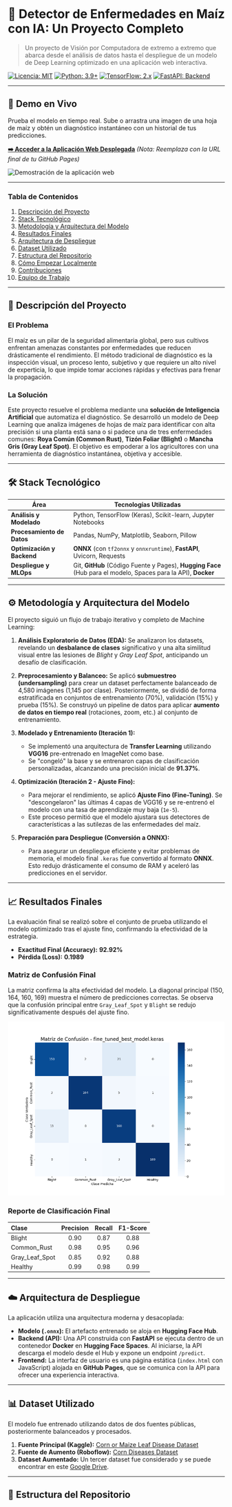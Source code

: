 # 🌽 Detector de Enfermedades en Maíz con IA: Un Proyecto Completo

> Un proyecto de Visión por Computadora de extremo a extremo que abarca desde el análisis de datos hasta el despliegue de un modelo de Deep Learning optimizado en una aplicación web interactiva.

[![Licencia: MIT](https://img.shields.io/badge/License-MIT-yellow.svg)](https://opensource.org/licenses/MIT)
[![Python: 3.9+](https://img.shields.io/badge/Python-3.9+-blue.svg)](https://www.python.org/downloads/)
[![TensorFlow: 2.x](https://img.shields.io/badge/TensorFlow-Keras-FF6F00?logo=tensorflow)](https://www.tensorflow.org/)
[![FastAPI: Backend](https://img.shields.io/badge/Backend-FastAPI-009688?logo=fastapi)](https://fastapi.tiangolo.com/)

---

## 🚀 Demo en Vivo

Prueba el modelo en tiempo real. Sube o arrastra una imagen de una hoja de maíz y obtén un diagnóstico instantáneo con un historial de tus predicciones.

**[➡️ Acceder a la Aplicación Web Desplegada](https://felipepflorezo.github.io/corn-diseases-detection/)** *(Nota: Reemplaza con la URL final de tu GitHub Pages)*

![Demostración de la aplicación web](https://i.imgur.com/225956.png) 

---

### Tabla de Contenidos
1. [Descripción del Proyecto](#-descripción-del-proyecto)
2. [Stack Tecnológico](#-stack-tecnológico)
3. [Metodología y Arquitectura del Modelo](#-metodología-y-arquitectura-del-modelo)
4. [Resultados Finales](#-resultados-finales)
5. [Arquitectura de Despliegue](#-arquitectura-de-despliegue)
6. [Dataset Utilizado](#-dataset-utilizado)
7. [Estructura del Repositorio](#-estructura-del-repositorio)
8. [Cómo Empezar Localmente](#-cómo-empezar-localmente)
9. [Contribuciones](#-contribuciones)
10. [Equipo de Trabajo](#-equipo-de-trabajo)

---

## 📜 Descripción del Proyecto

### El Problema
El maíz es un pilar de la seguridad alimentaria global, pero sus cultivos enfrentan amenazas constantes por enfermedades que reducen drásticamente el rendimiento. El método tradicional de diagnóstico es la inspección visual, un proceso lento, subjetivo y que requiere un alto nivel de experticia, lo que impide tomar acciones rápidas y efectivas para frenar la propagación.

### La Solución
Este proyecto resuelve el problema mediante una **solución de Inteligencia Artificial** que automatiza el diagnóstico. Se desarrolló un modelo de Deep Learning que analiza imágenes de hojas de maíz para identificar con alta precisión si una planta está sana o si padece una de tres enfermedades comunes: **Roya Común (Common Rust)**, **Tizón Foliar (Blight)** o **Mancha Gris (Gray Leaf Spot)**. El objetivo es empoderar a los agricultores con una herramienta de diagnóstico instantánea, objetiva y accesible.

---

## 🛠️ Stack Tecnológico

| Área                     | Tecnologías Utilizadas                                                                                                                                                             |
| ------------------------ | ---------------------------------------------------------------------------------------------------------------------------------------------------------------------------------- |
| **Análisis y Modelado** | Python, TensorFlow (Keras), Scikit-learn, Jupyter Notebooks                                                                                                                        |
| **Procesamiento de Datos** | Pandas, NumPy, Matplotlib, Seaborn, Pillow                                                                                                                                         |
| **Optimización y Backend** | **ONNX** (con `tf2onnx` y `onnxruntime`), **FastAPI**, Uvicorn, Requests                                                                                                                |
| **Despliegue y MLOps** | Git, **GitHub** (Código Fuente y Pages), **Hugging Face** (Hub para el modelo, Spaces para la API), **Docker** |

---

## ⚙️ Metodología y Arquitectura del Modelo

El proyecto siguió un flujo de trabajo iterativo y completo de Machine Learning:

1.  **Análisis Exploratorio de Datos (EDA):** Se analizaron los datasets, revelando un **desbalance de clases** significativo y una alta similitud visual entre las lesiones de *Blight* y *Gray Leaf Spot*, anticipando un desafío de clasificación.

2.  **Preprocesamiento y Balanceo:** Se aplicó **submuestreo (undersampling)** para crear un dataset perfectamente balanceado de 4,580 imágenes (1,145 por clase). Posteriormente, se dividió de forma estratificada en conjuntos de entrenamiento (70%), validación (15%) y prueba (15%). Se construyó un pipeline de datos para aplicar **aumento de datos en tiempo real** (rotaciones, zoom, etc.) al conjunto de entrenamiento.

3.  **Modelado y Entrenamiento (Iteración 1):**
    * Se implementó una arquitectura de **Transfer Learning** utilizando **VGG16** pre-entrenado en ImageNet como base.
    * Se "congeló" la base y se entrenaron capas de clasificación personalizadas, alcanzando una precisión inicial de **91.37%**.

4.  **Optimización (Iteración 2 - Ajuste Fino):**
    * Para mejorar el rendimiento, se aplicó **Ajuste Fino (Fine-Tuning)**. Se "descongelaron" las últimas 4 capas de VGG16 y se re-entrenó el modelo con una tasa de aprendizaje muy baja (`1e-5`).
    * Este proceso permitió que el modelo ajustara sus detectores de características a las sutilezas de las enfermedades del maíz.

5.  **Preparación para Despliegue (Conversión a ONNX):**
    * Para asegurar un despliegue eficiente y evitar problemas de memoria, el modelo final `.keras` fue convertido al formato **ONNX**. Esto redujo drásticamente el consumo de RAM y aceleró las predicciones en el servidor.

---

## 📈 Resultados Finales

La evaluación final se realizó sobre el conjunto de prueba utilizando el modelo optimizado tras el ajuste fino, confirmando la efectividad de la estrategia.

* **Exactitud Final (Accuracy):** **92.92%**
* **Pérdida (Loss):** **0.1989**

### Matriz de Confusión Final
La matriz confirma la alta efectividad del modelo. La diagonal principal (150, 164, 160, 169) muestra el número de predicciones correctas. Se observa que la confusión principal entre `Gray_Leaf_Spot` y `Blight` se redujo significativamente después del ajuste fino.

![Matriz de Confusión del Modelo Final](Figure_3.png)

### Reporte de Clasificación Final

| Clase          | Precision | Recall | F1-Score |
| :------------- | :-------: | :----: | :------: |
| Blight         |   0.90    |  0.87  |   0.88   |
| Common_Rust    |   0.98    |  0.95  |   0.96   |
| Gray_Leaf_Spot |   0.85    |  0.92  |   0.88   |
| Healthy        |   0.99    |  0.98  |   0.99   |

---

## ☁️ Arquitectura de Despliegue

La aplicación utiliza una arquitectura moderna y desacoplada:

* **Modelo (`.onnx`):** El artefacto entrenado se aloja en **Hugging Face Hub**.
* **Backend (API):** Una API construida con **FastAPI** se ejecuta dentro de un contenedor **Docker** en **Hugging Face Spaces**. Al iniciarse, la API descarga el modelo desde el Hub y expone un endpoint `/predict`.
* **Frontend:** La interfaz de usuario es una página estática (`index.html` con JavaScript) alojada en **GitHub Pages**, que se comunica con la API para ofrecer una experiencia interactiva.

---

## 📊 Dataset Utilizado

El modelo fue entrenado utilizando datos de dos fuentes públicas, posteriormente balanceados y procesados.
1.  **Fuente Principal (Kaggle):** [Corn or Maize Leaf Disease Dataset](https://www.kaggle.com/datasets/smaranjitghose/corn-or-maize-leaf-disease-dataset)
2.  **Fuente de Aumento (Roboflow):** [Corn Diseases Dataset](https://universe.roboflow.com/corn-disease-7/corn-diseases-oxojk)
3.  **Dataset Aumentado:** Un tercer dataset fue considerado y se puede encontrar en este [Google Drive](https://drive.google.com/drive/folders/16dK4pekmruoguRkIFG9lgdztTWkzBbUo?usp=sharing).

---

## 📁 Estructura del Repositorio